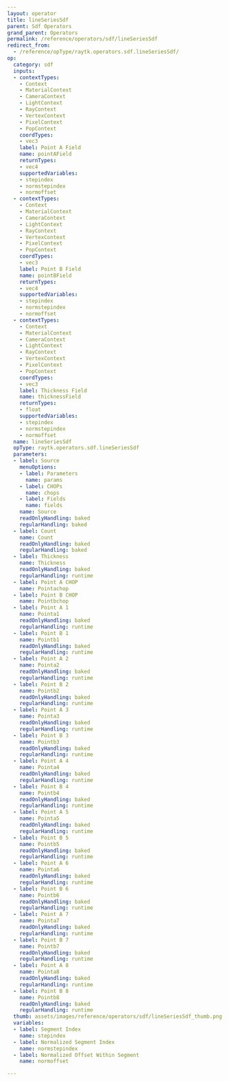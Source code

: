 ```yaml
---
layout: operator
title: lineSeriesSdf
parent: Sdf Operators
grand_parent: Operators
permalink: /reference/operators/sdf/lineSeriesSdf
redirect_from:
  - /reference/opType/raytk.operators.sdf.lineSeriesSdf/
op:
  category: sdf
  inputs:
  - contextTypes:
    - Context
    - MaterialContext
    - CameraContext
    - LightContext
    - RayContext
    - VertexContext
    - PixelContext
    - PopContext
    coordTypes:
    - vec3
    label: Point A Field
    name: pointAField
    returnTypes:
    - vec4
    supportedVariables:
    - stepindex
    - normstepindex
    - normoffset
  - contextTypes:
    - Context
    - MaterialContext
    - CameraContext
    - LightContext
    - RayContext
    - VertexContext
    - PixelContext
    - PopContext
    coordTypes:
    - vec3
    label: Point B Field
    name: pointBField
    returnTypes:
    - vec4
    supportedVariables:
    - stepindex
    - normstepindex
    - normoffset
  - contextTypes:
    - Context
    - MaterialContext
    - CameraContext
    - LightContext
    - RayContext
    - VertexContext
    - PixelContext
    - PopContext
    coordTypes:
    - vec3
    label: Thickness Field
    name: thicknessField
    returnTypes:
    - float
    supportedVariables:
    - stepindex
    - normstepindex
    - normoffset
  name: lineSeriesSdf
  opType: raytk.operators.sdf.lineSeriesSdf
  parameters:
  - label: Source
    menuOptions:
    - label: Parameters
      name: params
    - label: CHOPs
      name: chops
    - label: Fields
      name: fields
    name: Source
    readOnlyHandling: baked
    regularHandling: baked
  - label: Count
    name: Count
    readOnlyHandling: baked
    regularHandling: baked
  - label: Thickness
    name: Thickness
    readOnlyHandling: baked
    regularHandling: runtime
  - label: Point A CHOP
    name: Pointachop
  - label: Point B CHOP
    name: Pointbchop
  - label: Point A 1
    name: Pointa1
    readOnlyHandling: baked
    regularHandling: runtime
  - label: Point B 1
    name: Pointb1
    readOnlyHandling: baked
    regularHandling: runtime
  - label: Point A 2
    name: Pointa2
    readOnlyHandling: baked
    regularHandling: runtime
  - label: Point B 2
    name: Pointb2
    readOnlyHandling: baked
    regularHandling: runtime
  - label: Point A 3
    name: Pointa3
    readOnlyHandling: baked
    regularHandling: runtime
  - label: Point B 3
    name: Pointb3
    readOnlyHandling: baked
    regularHandling: runtime
  - label: Point A 4
    name: Pointa4
    readOnlyHandling: baked
    regularHandling: runtime
  - label: Point B 4
    name: Pointb4
    readOnlyHandling: baked
    regularHandling: runtime
  - label: Point A 5
    name: Pointa5
    readOnlyHandling: baked
    regularHandling: runtime
  - label: Point B 5
    name: Pointb5
    readOnlyHandling: baked
    regularHandling: runtime
  - label: Point A 6
    name: Pointa6
    readOnlyHandling: baked
    regularHandling: runtime
  - label: Point B 6
    name: Pointb6
    readOnlyHandling: baked
    regularHandling: runtime
  - label: Point A 7
    name: Pointa7
    readOnlyHandling: baked
    regularHandling: runtime
  - label: Point B 7
    name: Pointb7
    readOnlyHandling: baked
    regularHandling: runtime
  - label: Point A 8
    name: Pointa8
    readOnlyHandling: baked
    regularHandling: runtime
  - label: Point B 8
    name: Pointb8
    readOnlyHandling: baked
    regularHandling: runtime
  thumb: assets/images/reference/operators/sdf/lineSeriesSdf_thumb.png
  variables:
  - label: Segment Index
    name: stepindex
  - label: Normalized Segment Index
    name: normstepindex
  - label: Normalized Offset Within Segment
    name: normoffset

---
```

